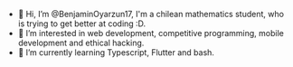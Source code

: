 - 👋 Hi, I’m @BenjaminOyarzun17, I'm a chilean mathematics student, who is trying to get better at coding :D. 
- 👀 I’m interested in web development, competitive programming, mobile development and ethical hacking. 
- 🌱 I’m currently learning Typescript, Flutter and bash.


<!---
BenjaminOyarzun17/BenjaminOyarzun17 is a ✨ special ✨ repository because its `README.md` (this file) appears on your GitHub profile.
You can click the Preview link to take a look at your changes.
--->
